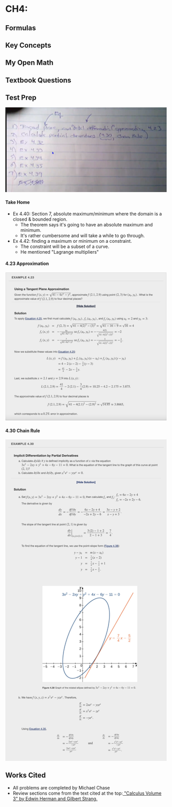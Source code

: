 # CH4:

## Formulas

## Key Concepts

## My Open Math

## Textbook Questions

## Test Prep

![These questions are what will appear on the test.](<../../.gitbook/assets/image (515).png>)

#### Take Home

* Ex 4.40: Section 7, absolute maximum/minimum where the domain is a closed & bounded region.
  * The theorem says it's going to have an absolute maximum and minimum.
  * It's rather cumbersome and will take a while to go through.&#x20;
* Ex 4.42: finding a maximum or minimum on a constraint.
  * The constraint will be a subset of a curve.
  * He mentioned "Lagrange multipliers"

#### 4.23 Approximation

![](<../../.gitbook/assets/image (522).png>)

#### 4.30 Chain Rule

![](<../../.gitbook/assets/CleanShot 2021-06-23 at 00.49.44@2x.jpg>)



## Works Cited

* All problems are completed by Michael Chase
* Review sections come from the text cited at the top:[ "Calculus Volume 3" by Edwin Herman and Gilbert Strang. ](https://openstax.org/details/books/calculus-volume-3)
